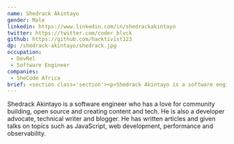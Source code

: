 ```yaml
---
name: Shedrack Akintayo
gender: Male
linkedin: https://www.linkedin.com/in/shedrackakintayo
twitter: https://twitter.com/coder_blvck
github: https://github.com/hacktivist123
dp: /shedrack-akintayo/shedrack.jpg
occupation:
 - DevRel
 - Software Engineer
companies:
 - SheCode Africa
brief: <section class='section'><p>Shedrack Akintayo is a software engineer who has a love for community building, open source and creating content and tech.</p></section>
---
```


Shedrack Akintayo is a software engineer who has a love for community building, open source and creating content and tech. He is also a developer advocate, technical writer and blogger. He has written articles and given talks on topics such as JavaScript, web development, performance and observability.